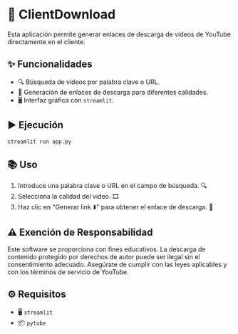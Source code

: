 
# 🎯 ClientDownload

Esta aplicación permite generar enlaces de descarga de videos de YouTube directamente en el cliente.

## ✨ Funcionalidades

- 🔍 Búsqueda de videos por palabra clave o URL.
- 🔗 Generación de enlaces de descarga para diferentes calidades.
- 🖥️ Interfaz gráfica con `streamlit`.

## ▶️ Ejecución

```bash
streamlit run app.py
```

## 📚 Uso

1. Introduce una palabra clave o URL en el campo de búsqueda. 🔍
2. Selecciona la calidad del video. 🎞️
3. Haz clic en "Generar link ⬇️" para obtener el enlace de descarga. 🔗

## ⚠️ Exención de Responsabilidad

Este software se proporciona con fines educativos. La descarga de contenido protegido por derechos de autor puede ser ilegal sin el consentimiento adecuado. Asegúrate de cumplir con las leyes aplicables y con los términos de servicio de YouTube.

## ⚙️ Requisitos

- 🖥️ `streamlit`
- 📦 `pytube`
